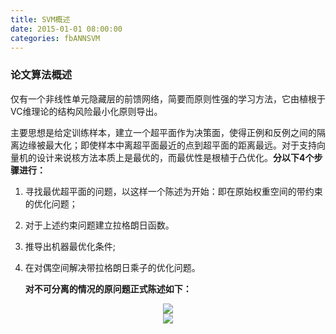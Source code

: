 ```yaml
---
title: SVM概述
date: 2015-01-01 08:00:00
categories: fbANNSVM
---
```


<script type="text/javascript" src="http://cdn.mathjax.org/mathjax/latest/MathJax.js?config=default"></script>

<!--<img src="http://latex.codecogs.com/gif.latex? a^{i}"/>-->

### 论文算法概述

   仅有一个非线性单元隐藏层的前馈网络，简要而原则性强的学习方法，它由植根于VC维理论的结构风险最小化原则导出。

   主要思想是给定训练样本，建立一个超平面作为决策面，使得正例和反例之间的隔离边缘被最大化；即使样本中离超平面最近的点到超平面的距离最远。对于支持向量机的设计来说核方法本质上是最优的，而最优性是根植于凸优化。<strong>分以下4个步骤进行：</strong>

1. 寻找最优超平面的问题，以这样一个陈述为开始：即在原始权重空间的带约束的优化问题；
2. 对于上述约束问题建立拉格朗日函数。
3. 推导出机器最优化条件;
4. 在对偶空间解决带拉格朗日乘子的优化问题。

    <strong>对不可分离的情况的原问题正式陈述如下：</strong>

<center><img src="{{ site.baseurl }}/images/pdBase/svm_t1.png"></center>

<center><img src="{{ site.baseurl }}/images/pdBase/svm_t2.png"></center>

